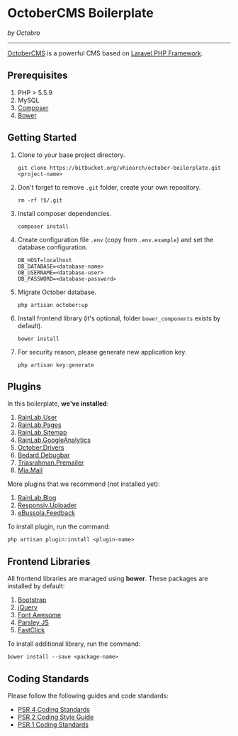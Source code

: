 # OctoberCMS Boilerplate
*by Octobro*

---

[OctoberCMS](http://octobercms.com) is a powerful CMS based on [Laravel PHP Framework](http://laravel.com).

## Prerequisites

1. PHP > 5.5.9
1. MySQL
1. [Composer](http://getcomposer.org)
1. [Bower](http://bower.io)

## Getting Started

1. Clone to your base project directory.

	```
	git clone https://bitbucket.org/vhiearch/october-boilerplate.git <project-name>
	```

2. Don't forget to remove `.git` folder, create your own repository.

	```
	rm -rf !$/.git
	```

3. Install composer dependencies.

	```
	composer install
	```

4. Create configuration file `.env` (copy from `.env.example`) and set the database configuration.

	```
	DB_HOST=localhost
	DB_DATABASE=<database-name>
	DB_USERNAME=<database-user>
	DB_PASSWORD=<database-password>
	```

5. Migrate October database.

	```
	php artisan october:up
	```

6. Install frontend library (it's optional, folder `bower_components` exists by default).

	```
	bower install
	```

7. For security reason, please generate new application key.

	```
	php artisan key:generate
	```

## Plugins

In this boilerplate, **we've installed**:

1. [RainLab.User](https://octobercms.com/plugin/rainlab-user)
1. [RainLab.Pages](https://octobercms.com/plugin/rainlab-pags)
1. [RainLab.Sitemap](https://octobercms.com/plugin/rainlab-sitemap)
1. [RainLab.GoogleAnalytics](https://octobercms.com/plugin/rainlab-googleanalytics)
1. [October.Drivers](https://octobercms.com/plugin/october-drivers)
1. [Bedard.Debugbar](https://octobercms.com/plugin/bedard-debugbar)
1. [Triasrahman.Premailer](https://octobercms.com/plugin/triasrahman-premailer)
1. [Mja.Mail](https://octobercms.com/plugin/mja-mail)

More plugins that we recommend (not installed yet):

1. [RainLab.Blog](https://octobercms.com/plugin/rainlab-blog)
1. [Responsiv.Uploader](https://octobercms.com/plugin/responsiv-uploader)
1. [eBussola.Feedback](https://octobercms.com/plugin/ebussola-feedback)

To install plugin, run the command:

```
php artisan plugin:install <plugin-name>
```

## Frontend Libraries

All frontend libraries are managed using **bower**. These packages are installed by default:

1. [Bootstrap](https://getbootstrap.com)
1. [jQuery](http://jquery.com)
1. [Font Awesome](https://fortawesome.github.io/Font-Awesome)
1. [Parsley JS](http://parsleyjs.org)
1. [FastClick](https://github.com/ftlabs/fastclick)

To install additional library, run the command:

```
bower install --save <package-name>
```

## Coding Standards

Please follow the following guides and code standards:

* [PSR 4 Coding Standards](https://github.com/php-fig/fig-standards/blob/master/accepted/PSR-4-autoloader.md)
* [PSR 2 Coding Style Guide](https://github.com/php-fig/fig-standards/blob/master/accepted/PSR-2-coding-style-guide.md)
* [PSR 1 Coding Standards](https://github.com/php-fig/fig-standards/blob/master/accepted/PSR-1-basic-coding-standard.md)
